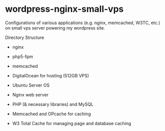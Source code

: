 wordpress-nginx-small-vps
=========================

 Configurations of various applications (e.g. nginx, memcached, W3TC, etc.) on small vps server powering my wordpress site.
 
 Directory Structure
- nginx 
- php5-fpm
- memcached


- DigitalOcean for hosting (512GB VPS)
- Ubuntu Server OS
- Nginx web server
- PHP (& necessary libraries) and MySQL
- Memcached and OPcache for caching
- W3 Total Cache for managing page and database caching
